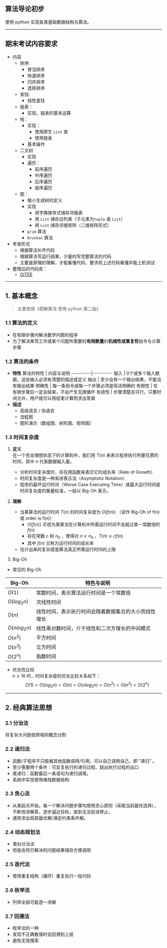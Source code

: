 ## 算法导论初步
使用 python 实现各类基础数据结构与算法。



---



## 期末考试内容要求
- 内容
    - 排序:
        - 冒泡排序
        - 快速排序
        - 归并排序
        - 选择排序
    - 查找: 
        - 线性查找
    - 链表：
        - 实现，链表的基本运算
    - 栈：
        - 实现：
            - 使用原生 `List` 类
            - 使用链表
        - 基本操作
    - 二叉树
        - 实现
        - 遍历：
            - 前序遍历
            - 中序遍历
            - 后序遍历
            - 层序遍历
    - 图：
        - 极小生成树的定义
        - 实现
            - 用字典推导式储存邻接表
            - 用 `List` 储存边列表（子元素为`tuple` 或 `List`）
            - 用 `List` 储存邻接矩阵（二维矩阵形式）
        - `prim` 算法
        - `Kruskal` 算法
- 考查形式
    - 根据算法补齐代码
    - 根据算法写运行结果，少量的写完整算法的代码
    - 主要是原理的理解，才能看懂代码，要求将上述代码看懂并能上机测试
- 整理后的代码库：
    - [GITEE](https://gitee.com/mag1cwgs/primary-algorithm-using-python)


---



## 1. 基本概念

> 主要使用《图解算法 使用 python 第二版》

### 1.1 算法的定义
- 在有限步骤内解决数学问题的程序
- 为了解决某项工作或某个问题所需要的**有限数量**的**机械性或重复性**指令与计算步骤

### 1.2 算法的条件
- **特性**
    算法的特性 | 内容与说明
    ----------|----------
    输入 | 0个或多个输入数据，这些输入必须有清楚的描述或定义
    输出 | 至少会有一个输出结果，不能没有输出结果
    明确性 | 每一条指令或每一个步骤必须是简洁明确的
    有限性 | 在有限步骤后一定会结束，不会产生无限循环
    有效性 | 步骤清楚且可行，只要时间允许，用户就可以用纸笔计算而求出答案
- **描述**
    - 高级语言 / 伪语言
    - 流程图
    - 图形演示（数组图、树形图、矩阵图）

### 1.3 时间复杂度
1. **定义**  
    在一个完全理想状态下的计算机中，我们用 $T(n)$ 来表示程序执行所要花费的时间，其中 $n$ 代表数据输入量。
    - 分析时间复杂度时，往往用函数来表示它的成长率（Rate of Growth）
    - 时间复杂度是一种渐进表示法（Asymptotic Notation）
    - 程序的最坏运行时间（Worse Case Executing Time）或最大运行时间是时间复杂度的衡量标准，一般以 Big-Oh 表示。

2. **理解**
    - 当某算法的运行时间 $T(n)$ 的时间复杂度为 $O(f(n))$ （读作 Big-Oh of f(n) 或 order is f(n)）
        - $O(f(n))$ 可视为某算法在计算机中所需运行时间不会超过某一常数倍的 $f(n)$ 
        - 存在常数 $c$ 和 $n_0$ ，使得对 $n \ge n_0$ ，$T(n) \le cf(n)$
        - 其中 $f(n)$ 又称为运行时间的成长率
    - 估计出来的复杂度是算法真正所需运行时间的上限

3. Big-Oh
- 常见的 Big-Oh

Big-Oh | 特色与说明
-------|-----------
$O(1)$ | 常数时间，表示算法运行时间是一个常数倍
$O(log_2n)$ | 次线性时间
$O(n)$ | 线性时间，表示执行时间会随着数据集合的大小而线性增长
$O(nlog_2n)$ | 线性乘对数时间，介于线性和二次方增长的中间模式
$O(n^2)$ | 平方时间
$O(n^3)$ | 立方时间
$O(2^n)$ | 指数时间

- 优劣性比较  
    $n \ge 16$ 时，时间复杂度的优劣比较关系如下：
    $$
        O(1) \lt O(log_2n) \lt O(n) \lt O(nlog_2n) \lt O(n^2) \lt O(n^3) \lt O(2^n)
    $$



---



## 2. 经典算法思想

### 2.1 分治法
将复杂大问题依照相同概念分割

### 2.2 递归法
- 函数/子程序不只能被其他函数调用/引用，可以自己调用自己，即 “递归” 。
- 至少需要两个条件：可反复执行的递归过程、跳出执行过程的出口
- 尾递归：函数最后一条语句为递归调用。
- 系统中实现使用堆栈数据结构

### 2.3 贪心法
- 从某起点开始，每一个解决问题步骤均使用贪心原则（采取当前最优选择），不断改进解答，逐步逼近目标，直到无法前进停止。
- 通常求出局部最优解/满足约束条件解。

### 2.4 动态规划法
- 类似分治法
- 但是会将已解决的问题结果储存方便调用

### 2.5 迭代法
- 使用重复结构（循环）重复执行一段代码

### 2.6 枚举法
- 列举全部可能逐一求解

### 2.7 回溯法
- 枚举法的一种
- 发现不正确数值时会回溯到上层
- 避免无效搜索

